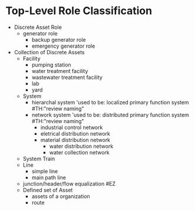 # Top-Level Role Classification

* Discrete Asset Role
    * generator role
        * backup generator role
        * emergency generator role
* Collection of Discrete Assets
    * Facility
        * pumping station
        * water treatment facility
        * wastewater treatment facility
        * lab
        * yard
    * System
        * hierarchal system 'used to be: localized primary function system #TH:"review naming"
        * network system 'used to be: distributed primary function system #TH:"review naming"
            * industrial control network
            * eletrical distribution network
            * material distribution network
                * water distribution network
                * water collection network
    * System Train
    * Line
        * simple line
        * main path line
    * junction/header/flow equalization #EZ
    * Defined set of Asset
        * assets of a organization
        * route